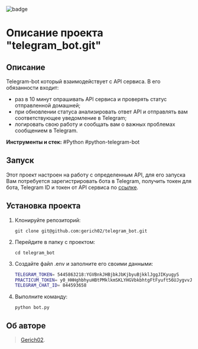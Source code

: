 ![badge](https://github.com/gerich02/foodgram-project-react/actions/workflows/main.yml/badge.svg)
#  Описание проекта "telegram_bot.git"

## Описание
Telegram-bot который взаимодействует с API сервиса. В его обязанности входит:
- раз в 10 минут опрашивать API сервиса и проверять статус отправленной домашней;
- при обновлении статуса анализировать ответ API и отправлять вам соответствующее уведомление в Telegram;
- логировать свою работу и сообщать вам о важных проблемах сообщением в Telegram.

**Инструменты и стек:** #Python #python-telegram-bot 

## Запуск
Этот проект настроен на работу с определенным API, для его запуска Вам потребуется зарегистрировать 
бота в Telegram, получить токен для бота, Telegram ID и токен от API сервиса по [ссылке](https://oauth.yandex.ru/authorize?response_type=token&client_id=1d0b9dd4d652455a9eb710d450ff456a).

## Установка проекта

1. Клонируйте репозиторий:
    ```
    git clone git@github.com:gerich02/telegram_bot.git
    ```
2. Перейдите в папку с проектом:
    ```
    cd telegram_bot
    ```
2. Создайте файл .env и заполните его своими данными:
    ```bash
    TELEGRAM_TOKEN= 5445863218:YGVBnkJHBjbkJbKjbyuBjkklJggJIKyugyS                        #Токен, получаемый при регистрации телеграм бота.
    PRACTICUM_TOKEN= y0_HHHghbhyuHBtPMklkmSKLYHGVbkbhtgFtFyuft56UJygvvJvghjGVHVGhgv       #Токен, получаемый при переходе по ссылке API сервиса.
    TELEGRAM_CHAT_ID= 844593658                                                           #Ваш telegram ID.
    ```
3. Выполните команду:
    ```
    python bot.py
    ```

## Об авторе
>[Gerich02](https://github.com/gerich02).

